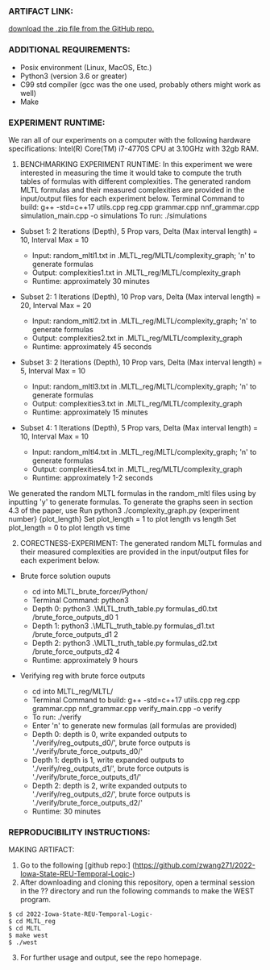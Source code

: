 ### ARTIFACT LINK:
[download the .zip file from the GitHub repo.](https://github.com/zwang271/2022-Iowa-State-REU-Temporal-Logic-)

### ADDITIONAL REQUIREMENTS:
- Posix environment (Linux, MacOS, Etc.)
- Python3 (version 3.6 or greater)
- C99 std compiler (gcc was the one used, probably others might work as well)
- Make

### EXPERIMENT RUNTIME:
We ran all of our experiments on a computer with the following hardware specifications: Intel(R) Core(TM) i7-4770S CPU at 3.10GHz with 32gb RAM.

1. BENCHMARKING EXPERIMENT RUNTIME: In this experiment we were interested in measuring the time it would take to compute the truth tables of formulas with different complexities.
   The generated random MLTL formulas and their measured complexities are provided in the input/output files for each experiment below.
  Terminal Command to build: g++ -std=c++17 utils.cpp reg.cpp grammar.cpp nnf_grammar.cpp simulation_main.cpp -o simulations
  To run: ./simulations
  - Subset 1: 2 Iterations (Depth), 5 Prop vars, Delta (Max interval length) = 10, Interval Max = 10
	- Input: random_mltl1.txt in .MLTL_reg/MLTL/complexity_graph; 'n' to generate formulas
	- Output: complexities1.txt in .MLTL_reg/MLTL/complexity_graph
	- Runtime: approximately 30 minutes

  - Subset 2: 1 Iterations (Depth), 10 Prop vars, Delta (Max interval length) = 20, Interval Max = 20
	- Input: random_mltl2.txt in .MLTL_reg/MLTL/complexity_graph; 'n' to generate formulas
	- Output: complexities2.txt in .MLTL_reg/MLTL/complexity_graph
	- Runtime: approximately 45 seconds

  - Subset 3: 2 Iterations (Depth), 10 Prop vars, Delta (Max interval length) = 5, Interval Max = 10
	- Input: random_mltl3.txt in .MLTL_reg/MLTL/complexity_graph; 'n' to generate formulas
	- Output: complexities3.txt in .MLTL_reg/MLTL/complexity_graph
	- Runtime: approximately 15 minutes

  - Subset 4: 1 Iterations (Depth), 5 Prop vars, Delta (Max interval length) = 10, Interval Max = 10
	- Input: random_mltl4.txt in .MLTL_reg/MLTL/complexity_graph; 'n' to generate formulas
	- Output: complexities4.txt in .MLTL_reg/MLTL/complexity_graph
	- Runtime: approximately 1-2 seconds

We generated the random MLTL formulas in the random_mltl files using by inputting 'y' to generate formulas. To generate the graphs seen in section 4.3 of the paper, use
Run python3 ./complexity_graph.py {experiment number} {plot_length}
Set plot_length = 1 to plot length vs length
Set plot_length = 0 to plot length vs time

2. CORECTNESS-EXPERIMENT: 
    The generated random MLTL formulas and their measured complexities are provided in the input/output files for each experiment below.

  - Brute force solution ouputs
	- cd into MLTL_brute_forcer/Python/
	- Terminal Command: python3 <formulas file> <file to write outputs to> <number of propositional variables = 2^depth>
	- Depth 0: python3 .\MLTL_truth_table.py formulas_d0.txt /brute_force_outputs_d0 1
	- Depth 1: python3 .\MLTL_truth_table.py formulas_d1.txt /brute_force_outputs_d1 2
	- Depth 2: python3 .\MLTL_truth_table.py formulas_d2.txt /brute_force_outputs_d2 4
	- Runtime: approximately 9 hours

  - Verifying reg with brute force outputs
	- cd into MLTL_reg/MLTL/
	- Terminal Command to build: g++ -std=c++17 utils.cpp reg.cpp grammar.cpp nnf_grammar.cpp verify_main.cpp -o verify
	- To run: ./verify
	- Enter 'n' to generate new formulas (all formulas are provided)
	- Depth 0: depth is 0, write expanded outputs to './verify/reg_outputs_d0/', brute force outputs is './verify/brute_force_outputs_d0/'
	- Depth 1: depth is 1, write expanded outputs to './verify/reg_outputs_d1/', brute force outputs is './verify/brute_force_outputs_d1/'
	- Depth 2: depth is 2, write expanded outputs to './verify/reg_outputs_d2/', brute force outputs is './verify/brute_force_outputs_d2/'
	- Runtime: 30 minutes
	


### REPRODUCIBILITY INSTRUCTIONS:

MAKING ARTIFACT:
1. Go to the following [github repo:] (https://github.com/zwang271/2022-Iowa-State-REU-Temporal-Logic-)
2. After downloading and cloning this repository, open a terminal session in the ?? directory and run the following commands to make the WEST program.
```
$ cd 2022-Iowa-State-REU-Temporal-Logic-
$ cd MLTL_reg
$ cd MLTL
$ make west
$ ./west
```
3. For further usage and output, see the repo homepage.
